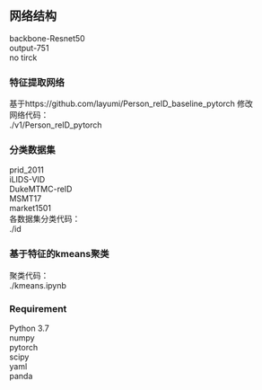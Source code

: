 ## 网络结构
backbone-Resnet50  
output-751  
no tirck  


### 特征提取网络
基于https://github.com/layumi/Person_reID_baseline_pytorch 修改  
网络代码：  
./v1/Person_reID_pytorch
### 分类数据集
prid_2011  
iLIDS-VID  
DukeMTMC-reID  
MSMT17  
market1501  
各数据集分类代码：  
./id  
### 基于特征的kmeans聚类
聚类代码：  
./kmeans.ipynb  
### Requirement
Python 3.7  
numpy  
pytorch  
scipy  
yaml  
panda  
